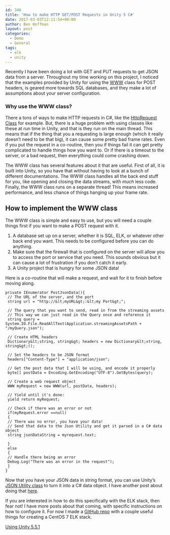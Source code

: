```yaml
---
id: 346
title: 'How to make HTTP GET/POST Requests in Unity 5 C#'
date: 2017-03-03T12:11:54+00:00
author: Ben Hoffman
layout: post
categories:
  - Demo
  - General
tags:
  - elk
  - unity
---
```

Recently I have been doing a lot with GET and PUT requests to get JSON data from a server. Throughout my time working on this project, I noticed that the examples provided by Unity for using the <a href="https://docs.unity3d.com/ScriptReference/WWW.html" target="_blank">WWW</a> class for POST headers, is geared more towards SQL databases, and they make a lot of assumptions about your server configuration.

### Why use the WWW class?

There a tons of ways to make HTTP requests in C#, like the <a href="https://msdn.microsoft.com/en-us/library/system.web.httprequest(v=vs.110).aspx" target="_blank">HttpRequest Class</a> for example. But, there is a huge problem with using classes like these at run time in Unity, and that is they run on the main thread. This means that if the thing that you a requesting is large enough (which it really doesn&#8217;t need to be that big), it can cause some pretty bad frame rates. Even if you put the request in a co-routine, then you if things fail it can get pretty complicated to handle things how you want to. Or if there is a timeout to the server, or a bad request, then everything could come crashing down.

The WWW class has several features about it that are useful. First of all, it is built into Unity, so you have that without having to look at a bunch of different documentations. The WWW class handles all the back end stuff for you, like opening and closing the data streams, with _much_ less code. Finally, the WWW class runs on a separate thread! This means increased performance, and less chance of things hanging up your frame rate.

## How to implement the WWW class

The WWW class is simple and easy to use, but you will need a couple things first if you want to make a POST request with it.

  1. A database set up on a server, whether it is SQL, ELK, or whatever other back end you want. This needs to be configured before you can do anything.
  2. Make sure that the firewall that is configured on the server will allow you to access the port or service that you need. This sounds obvious but it can cause a lot of frustration if you don&#8217;t catch it early.
  3. A Unity project that is hungry for some JSON data!

Here is a co-routine that will make a request, and wait for it to finish before moving along.

```
private IEnumerator PostJsonData(){
 // The URL of the server, and the port
 string url = "http://&lt;myURL&gt;:&lt;my Port&gt;";

 // The query that you want to send, read in from the streaming assets
 // This way we can just read in the Query once and reference it
 string query = System.IO.File.ReadAllText(Application.streamingAssetsPath + "/myQuery.json");

 // Create HTML headers
 Dictionary&lt;string, string&gt; headers = new Dictionary&lt;string, string&gt;();

 // Set the headers to be JSON format
 headers["Content-Type"] = "application/json";

 // Get the post data that I will be using, and encode it properly
 byte[] postData = Encoding.GetEncoding("UTF-8").GetBytes(query);

 // Create a web request object
 WWW myRequest = new WWW(url, postData, headers);

 // Yield until it's done:
 yield return myRequest;

 // Check if there was an error or not
 if(myRequest.error ==null)
 {
 // There was no error, you have your data!
 // Send that data to the Json Utility and get it parsed in a C# data object
 string jsonDataString = myrequest.text;

 }
 else
 {
 // Handle there being an error
 Debug.Log("There was an error in the request");
 }
}
```

Now that you have your JSON data in string format, you can use Unity&#8217;s <a href="https://docs.unity3d.com/ScriptReference/JsonUtility.html" target="_blank">JSON Utility class</a> to turn it into a C# data object. I have another post about doing that [here](http://benhoffman.tech/index.php/2017/02/08/json-data-in-unity/).

If you are interested in how to do this specifically with the ELK stack, then fear not! I have more posts about that coming, with specific instructions on how to configure it. For now I made a <a href="https://github.com/bah8892/NetworkMonitorVis" target="_blank">GitHub repo</a> with a couple useful things for creating a CentOS 7 ELK stack.

<a href="https://unity3d.com/unity/whats-new/unity-5.5.1" target="_blank">Using Unity 5.5.1</a>
